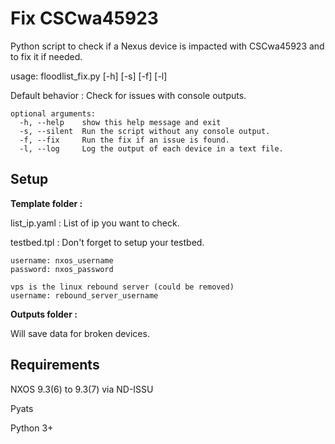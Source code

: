 # Fix CSCwa45923

Python script to check if a Nexus device is impacted with CSCwa45923 and to
fix it if needed. 



usage: floodlist_fix.py [-h] [-s] [-f] [-l]

Default behavior : Check for issues with console outputs.

```
optional arguments:
  -h, --help    show this help message and exit
  -s, --silent  Run the script without any console output.
  -f, --fix     Run the fix if an issue is found.
  -l, --log     Log the output of each device in a text file.
```
## Setup
**Template folder :**

list_ip.yaml :  List of ip you want to check. 

testbed.tpl :   Don't forget to setup your testbed.

```                
username: nxos_username
password: nxos_password
                
vps is the linux rebound server (could be removed)
username: rebound_server_username
```

**Outputs folder :**

Will save data for broken devices.  
  
  
## Requirements 
NXOS 9.3(6) to 9.3(7) via ND-ISSU

Pyats 

Python 3+
